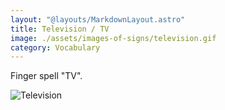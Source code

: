 ```yaml
---
layout: "@layouts/MarkdownLayout.astro"
title: Television / TV
image: ./assets/images-of-signs/television.gif
category: Vocabulary
---
```


Finger spell "TV".

![Television](@signs/television.gif)
